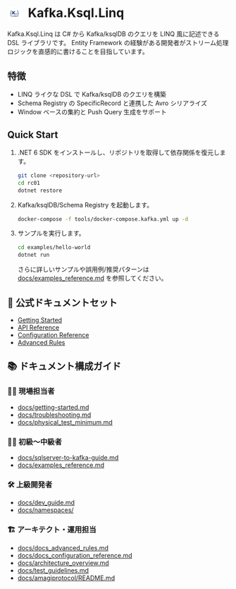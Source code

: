 # <img src="./src/KsqlLinq-icon-128.png" alt="Kafka.Ksql.Linq Icon" width="32"   style="vertical-align: middle; margin-right: 8px;" /> Kafka.Ksql.Linq



Kafka.Ksql.Linq は C# から Kafka/ksqlDB のクエリを LINQ 風に記述できる DSL ライブラリです。
Entity Framework の経験がある開発者がストリーム処理ロジックを直感的に書けることを目指しています。

## 特徴
- LINQ ライクな DSL で Kafka/ksqlDB のクエリを構築
- Schema Registry の SpecificRecord と連携した Avro シリアライズ
- Window ベースの集約と Push Query 生成をサポート

## Quick Start
1. .NET 6 SDK をインストールし、リポジトリを取得して依存関係を復元します。
   ```bash
   git clone <repository-url>
   cd rc01
   dotnet restore
   ```
2. Kafka/ksqlDB/Schema Registry を起動します。
   ```bash
   docker-compose -f tools/docker-compose.kafka.yml up -d
   ```
3. サンプルを実行します。
   ```bash
   cd examples/hello-world
   dotnet run
   ```
   さらに詳しいサンプルや誤用例/推奨パターンは [docs/examples_reference.md](docs/examples_reference.md) を参照してください。

## 📖 公式ドキュメントセット
- [Getting Started](docs/getting-started.md)
- [API Reference](docs/api_reference.md)
- [Configuration Reference](docs/docs_configuration_reference.md)
- [Advanced Rules](docs/docs_advanced_rules.md)

## 📚 ドキュメント構成ガイド
### 🧑‍🔧 現場担当者
- [docs/getting-started.md](docs/getting-started.md)
- [docs/troubleshooting.md](docs/troubleshooting.md)
- [docs/physical_test_minimum.md](docs/physical_test_minimum.md)

### 🧑‍🏫 初級〜中級者
- [docs/sqlserver-to-kafka-guide.md](docs/sqlserver-to-kafka-guide.md)
- [docs/examples_reference.md](docs/examples_reference.md)

### 🛠️ 上級開発者
- [docs/dev_guide.md](docs/dev_guide.md)
- [docs/namespaces/](docs/namespaces)

### 🏗️ アーキテクト・運用担当
- [docs/docs_advanced_rules.md](docs/docs_advanced_rules.md)
- [docs/docs_configuration_reference.md](docs/docs_configuration_reference.md)
- [docs/architecture_overview.md](docs/architecture_overview.md)
- [docs/test_guidelines.md](docs/test_guidelines.md)
- [docs/amagiprotocol/README.md](docs/amagiprotocol/README.md)
